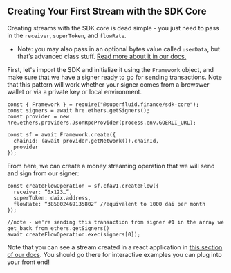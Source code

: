 ## **Creating Your First Stream with the SDK Core**

Creating streams with the SDK core is dead simple - you just need to pass in the `receiver`, `superToken`, and `flowRate`.

- Note: you may also pass in an optional bytes value called `userData`, but that’s advanced class stuff. [Read more about it in our docs.](https://docs.superfluid.finance/superfluid/developers/developer-guides/super-apps/user-data)

First, let's import the SDK and initialize it using the `Framework` object, and make sure that we have a signer ready to go for sending transactions. Note that this pattern will work whether your signer comes from a browswer wallet or via a private key or local environment.


```
const { Framework } = require("@superfluid.finance/sdk-core");
const signers = await hre.ethers.getSigners();
const provider = new hre.ethers.providers.JsonRpcProvider(process.env.GOERLI_URL);

const sf = await Framework.create({
  chainId: (await provider.getNetwork()).chainId,
  provider
});
```
From here, we can create a money streaming operation that we will send and sign from our signer:
```
const createFlowOperation = sf.cfaV1.createFlow({
  receiver: “0x123…”,
  superToken: daix.address,
  flowRate: “385802469135802” //equivalent to 1000 dai per month
});

//note - we're sending this transaction from signer #1 in the array we get back from ethers.getSigners()
await createFlowOperation.exec(signers[0]);
```

Note that you can see a stream created in a react application in [this section of our docs](https://docs.superfluid.finance/superfluid/developers/interactive-tutorials/money-streaming-1). You should go there for interactive examples you can plug into your front end!
